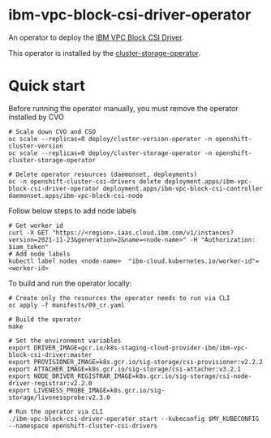 # ibm-vpc-block-csi-driver-operator

An operator to deploy the [IBM VPC Block CSI Driver](https://github.com/IBM/ibm-vpc-block-csi-driver).

This operator is installed by the [cluster-storage-operator](https://github.com/openshift/cluster-storage-operator).

# Quick start

Before running the operator manually, you must remove the operator installed by CVO

```shell
# Scale down CVO and CSO
oc scale --replicas=0 deploy/cluster-version-operator -n openshift-cluster-version
oc scale --replicas=0 deploy/cluster-storage-operator -n openshift-cluster-storage-operator

# Delete operator resources (daemonset, deployments)
oc -n openshift-cluster-csi-drivers delete deployment.apps/ibm-vpc-block-csi-driver-operator deployment.apps/ibm-vpc-block-csi-controller daemonset.apps/ibm-vpc-block-csi-node
```

Follow below steps to add node labels
```shell
# Get worker id 
curl -X GET "https://<region>.iaas.cloud.ibm.com/v1/instances?version=2021-11-23&generation=2&name=<node-name>" -H "Authorization: $iam_token"
# Add node labels 
kubectl label nodes <node-name>  "ibm-cloud.kubernetes.io/worker-id"=<worker-id>

```

To build and run the operator locally:

```shell
# Create only the resources the operator needs to run via CLI
oc apply -f manifests/09_cr.yaml

# Build the operator
make 

# Set the environment variables
export DRIVER_IMAGE=gcr.io/k8s-staging-cloud-provider-ibm/ibm-vpc-block-csi-driver:master
export PROVISIONER_IMAGE=k8s.gcr.io/sig-storage/csi-provisioner:v2.2.2
export ATTACHER_IMAGE=k8s.gcr.io/sig-storage/csi-attacher:v3.2.1
export NODE_DRIVER_REGISTRAR_IMAGE=k8s.gcr.io/sig-storage/csi-node-driver-registrar:v2.2.0
export LIVENESS_PROBE_IMAGE=k8s.gcr.io/sig-storage/livenessprobe:v2.3.0

# Run the operator via CLI
./ibm-vpc-block-csi-driver-operator start --kubeconfig $MY_KUBECONFIG --namespace openshift-cluster-csi-drivers
```